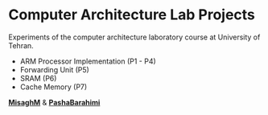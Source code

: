 # Computer Architecture Lab Projects

Experiments of the computer architecture laboratory course at University of Tehran.

- ARM Processor Implementation (P1 - P4)
- Forwarding Unit (P5)
- SRAM (P6)
- Cache Memory (P7)

[**MisaghM**](https://github.com/MisaghM) & [**PashaBarahimi**](https://github.com/PashaBarahimi)
